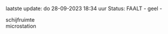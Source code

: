 laatste update: 
do 28-09-2023 18:34   uur 
Status: FAALT - geel - 
<div class="service Y">schijfruimte</div><div class="service Y">microstation</div>